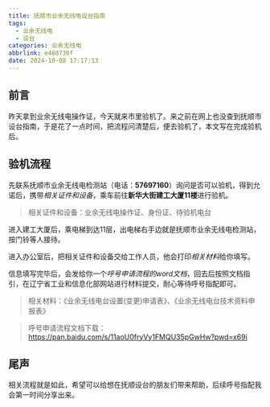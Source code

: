 ```yaml
---
title: 抚顺市业余无线电设台指南
tags:
  - 业余无线电
  - 设台
categories: 业余无线电
abbrlink: e468736f
date: 2024-10-08 17:17:13
---
```

## 前言
昨天拿到业余无线电操作证，今天就来市里验机了。来之前在网上也没查到抚顺市设台指南，于是花了一点时间，把流程问清楚后，便去验机了，本文写在完成验机后。

## 验机流程
先联系抚顺市业余无线电检测站（电话：**57697160**）询问是否可以验机，得到允诺后，携带*相关证件和设备*，乘车前往**新华大街建工大厦11楼**进行验机。

> 相关证件和设备：业余无线电操作证、身份证、待验机电台

进入建工大厦后，乘电梯到达11层，出电梯右手边就是抚顺市业余无线电检测站，按门铃等人接待。

进入办公室后，把相关证件和设备交给工作人员，他会打印*相关材料*给你填写。

信息填写完毕后，会发给你一个*呼号申请流程的word文档*，回去后按照文档指引，在辽宁省工业和信息化部网站进行材料提交，耐心等待呼号指配即可。

> 相关材料：《业余无线电台设置(变更)申请表》、《业余无线电台技术资料申报表》

> 呼号申请流程文档下载：https://pan.baidu.com/s/11aoU0fryVy1FMQU35pGwHw?pwd=x69i

## 尾声
相关流程就是如此，希望可以给想在抚顺设台的朋友们带来帮助，后续呼号指配我会第一时间分享出来。
